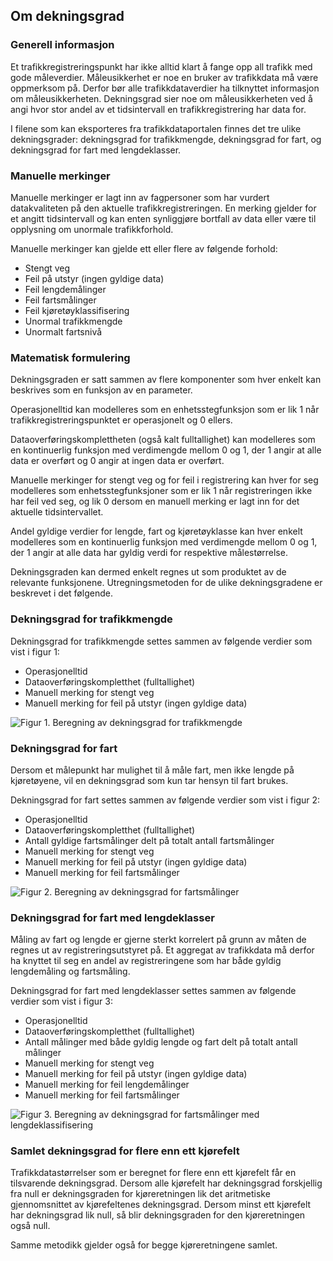 ## Om dekningsgrad

### Generell informasjon

Et trafikkregistreringspunkt har ikke alltid klart å fange opp all trafikk med gode måleverdier. Måleusikkerhet er noe en bruker av trafikkdata må være oppmerksom på. Derfor bør alle trafikkdataverdier ha tilknyttet informasjon om måleusikkerheten. Dekningsgrad sier noe om måleusikkerheten ved å angi hvor stor andel av et tidsintervall en trafikkregistrering har data for.

I filene som kan eksporteres fra trafikkdataportalen finnes det tre ulike dekningsgrader: dekningsgrad for trafikkmengde, dekningsgrad for fart, og dekningsgrad for fart med lengdeklasser.

### Manuelle merkinger

Manuelle merkinger er lagt inn av fagpersoner som har vurdert datakvaliteten på den aktuelle trafikkregistreringen. En merking gjelder for et angitt tidsintervall og kan enten synliggjøre bortfall av data eller være til opplysning om unormale trafikkforhold.

Manuelle merkinger kan gjelde ett eller flere av følgende forhold:

- Stengt veg
- Feil på utstyr (ingen gyldige data)
- Feil lengdemålinger
- Feil fartsmålinger
- Feil kjøretøyklassifisering
- Unormal trafikkmengde
- Unormalt fartsnivå

### Matematisk formulering

Dekningsgraden er satt sammen av flere komponenter som hver enkelt kan beskrives som en funksjon av en parameter.

Operasjonelltid kan modelleres som en enhetsstegfunksjon som er lik 1 når trafikkregistreringspunktet er operasjonelt og 0 ellers.

Dataoverføringskomplettheten (også kalt fulltallighet) kan modelleres som en kontinuerlig funksjon med verdimengde mellom 0 og 1, der 1 angir at alle data er overført og 0 angir at ingen data er overført.

Manuelle merkinger for stengt veg og for feil i registrering kan hver for seg modelleres som enhetsstegfunksjoner som er lik 1 når registreringen ikke har feil ved seg, og lik 0 dersom en manuell merking er lagt inn for det aktuelle tidsintervallet.

Andel gyldige verdier for lengde, fart og kjøretøyklasse kan hver enkelt modelleres som en kontinuerlig funksjon med verdimengde mellom 0 og 1, der 1 angir at alle data har gyldig verdi for respektive målestørrelse.

Dekningsgraden kan dermed enkelt regnes ut som produktet av de relevante funksjonene. Utregningsmetoden for de ulike dekningsgradene er beskrevet i det følgende.

### Dekningsgrad for trafikkmengde

Dekningsgrad for trafikkmengde settes sammen av følgende verdier som vist i figur 1:

- Operasjonelltid
- Dataoverføringskompletthet (fulltallighet)
- Manuell merking for stengt veg
- Manuell merking for feil på utstyr (ingen gyldige data)

![Figur 1. Beregning av dekningsgrad for trafikkmengde](images/dekningsgrad-for-trafikkmengde.svg)

### Dekningsgrad for fart

Dersom et målepunkt har mulighet til å måle fart, men ikke lengde på kjøretøyene, vil en dekningsgrad som kun tar hensyn til fart brukes.

Dekningsgrad for fart settes sammen av følgende verdier som vist i figur 2:

- Operasjonelltid
- Dataoverføringskompletthet (fulltallighet)
- Antall gyldige fartsmålinger delt på totalt antall fartsmålinger
- Manuell merking for stengt veg
- Manuell merking for feil på utstyr (ingen gyldige data)
- Manuell merking for feil fartsmålinger

![Figur 2. Beregning av dekningsgrad for fartsmålinger](images/dekningsgrad-for-fart.svg)

### Dekningsgrad for fart med lengdeklasser

Måling av fart og lengde er gjerne sterkt korrelert på grunn av måten de regnes ut av registreringsutstyret på. Et aggregat av trafikkdata må derfor ha knyttet til seg en andel av registreringene som har både gyldig lengdemåling og fartsmåling.

Dekningsgrad for fart med lengdeklasser settes sammen av følgende verdier som vist i figur 3:

- Operasjonelltid
- Dataoverføringskompletthet (fulltallighet)
- Antall målinger med både gyldig lengde og fart delt på totalt antall målinger
- Manuell merking for stengt veg
- Manuell merking for feil på utstyr (ingen gyldige data)
- Manuell merking for feil lengdemålinger
- Manuell merking for feil fartsmålinger

![Figur 3. Beregning av dekningsgrad for fartsmålinger med lengdeklassifisering](images/dekningsgrad-for-fart-med-lengdeklasser.svg)

### Samlet dekningsgrad for flere enn ett kjørefelt

Trafikkdatastørrelser som er beregnet for flere enn ett kjørefelt får en tilsvarende dekningsgrad. Dersom alle kjørefelt har dekningsgrad forskjellig fra null er dekningsgraden for kjøreretningen lik det aritmetiske gjennomsnittet av kjørefeltenes dekningsgrad. Dersom minst ett kjørefelt har dekningsgrad lik null, så blir dekningsgraden for den kjøreretningen også null.

Samme metodikk gjelder også for begge kjøreretningene samlet.
